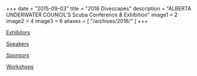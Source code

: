 +++
date        = "2015-09-03"
title       = "2016 Divescapes"
description = "ALBERTA UNDERWATER COUNCIL'S Scuba Conference & Exhibition"
image1 = 2
image2 = 4
image3 = 6
aliases = [
  "/archives/2016/"
]
+++

[Exhibitors](/archives/2016/exhibitors/)

[Speakers](/archives/2016/speakers/)

[Sponsors](/archives/2016/sponsors/)

[Workshops](/archives/2016/workshops/)
